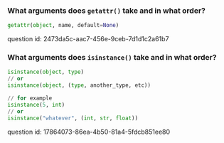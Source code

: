 ### What arguments does `getattr()` take and in what order?

```python
getattr(object, name, default=None)
```

question id: 2473da5c-aac7-456e-9ceb-7d1d1c2a61b7

### What arguments does `isinstance()` take and in what order?

```python
isinstance(object, type)
// or
isinstance(object, (type, another_type, etc))

// for example
isinstance(5, int)
// or
isinstance("whatever", (int, str, float))
```

question id: 17864073-86ea-4b50-81a4-5fdcb851ee80
